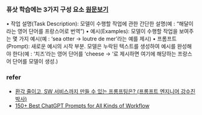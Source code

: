 ### 퓨삿 학습에는 3가지 구성 요소 [원문보기](https://www.itworld.co.kr/t/65212/%EB%AF%B8%EB%9E%98%EA%B8%B0%EC%88%A0/283801#csidx60aa4cbc6ea058dbe10db0221b43ae1)
• 작업 설명(Task Description): 모델이 수행할 작업에 관한 간단한 설명(예 : “해달이라는 영어 단어를 프랑스어로 번역”)
• 예시(Examples): 모델이 수행할 작업을 보여주는 몇 가지 예시(예 : ‘sea otter → loutre de mer’라는 예를 제시)
• 프롬프트(Prompt): 새로운 예시의 시작 부분. 모델은 누락된 텍스트를 생성하여 예시를 완성해야 한다(예 : ‘치즈’라는 영어 단어를 ‘cheese → ‘로 제시하면 여기에 해당하는 프랑스어 단어를 모델이 생성.)

### refer 
- [환각 줄이고, SW 서비스까지 만들 수 있는 프롬프팅은? (프롬프트 엔지니어 강수진 박사)](https://youtu.be/GlvOHXJT_gI?si=RIyqCDegXKfpwFrm)
- [150+ Best ChatGPT Prompts for All Kinds of Workflow](https://beebom.com/best-chatgpt-prompts/)
